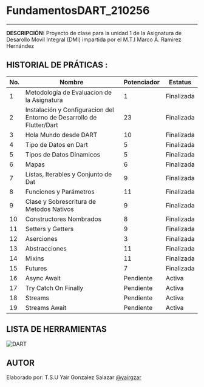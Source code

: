 # FundamentosDART_210256
----

**DESCRIPCIÓN:**
Proyecto de clase para la unidad 1 de la Asignatura de Desarollo Movil Integral (DMI) impartida por el M.T.I Marco A. Ramirez Hernández 

## HISTORIAL DE PRÁTICAS :

|No.|Nombre|Potenciador|Estatus|
|--|--|--|--|
|1|Metodología de Evaluacion de la Asignatura|1|Finalizada|
|2|Instalación y Configuracion del Entorno de Desarrollo de Flutter/Dart|23|Finalizada|
|3|Hola Mundo desde DART|10|Finalizada|
|4|Tipo de Datos en Dart|5|Finalizada|
|5|Tipos de Datos Dinamicos|5|Finalizada|
|6|Mapas|6|Finalizada|
|7|Listas, Iterables y Conjunto de Dat|9|Finalizada|
|8|Funciones y Parámetros|11|Finalizada|
|9|Clase y Sobrescritura de Metodos Nativos|9|Finalizada|
|10|Constructores Nombrados|8|Finalizada|
|11|Setters y Getters|9|Finalizada|
|12|Aserciones|3|Finalizada|
|13|Abstracciones|11|Finalizada|
|14|Mixins|11|Finalizada|
|15|Futures|7|Finalizada|
|16|Async Await|Pendiente|Activa|
|17|Try Catch On Finally|Pendiente|Activa|
|18|Streams|Pendiente|Activa|
|19|Streams Await|Pendiente|Activa|
## LISTA DE HERRAMIENTAS
![DART](https://img.shields.io/badge/Dart-0175C2?style=for-the-badge&logo=dart&logoColor=white)

## AUTOR
Elaborado por: T.S.U Yair Gonzalez Salazar [@yairgzar](https://github.com/yairgzar)
